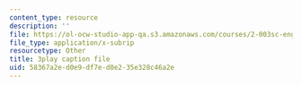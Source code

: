 ```yaml
---
content_type: resource
description: ''
file: https://ol-ocw-studio-app-qa.s3.amazonaws.com/courses/2-003sc-engineering-dynamics-fall-2011/58367a2ed0e9df7ed0e235e328c46a2e_QYP-oC1kP_s.srt
file_type: application/x-subrip
resourcetype: Other
title: 3play caption file
uid: 58367a2e-d0e9-df7e-d0e2-35e328c46a2e
---
```

